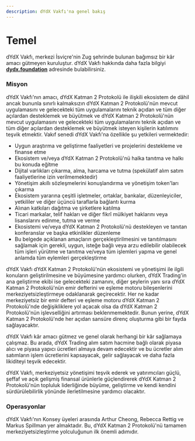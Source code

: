 ```yaml
---
description: dYdX Vakfı'na genel bakış
---
```


# Temel

dYdX Vakfı, merkezi İsviçre'nin Zug şehrinde bulunan bağımsız bir kâr amacı gütmeyen kuruluştur. dYdX Vakfı hakkında daha fazla bilgiyi [**dydx.foundation**](https://dydx.foundation) adresinde bulabilirsiniz.

### Misyon

dYdX Vakfı'nın amacı, dYdX Katman 2 Protokolü ile ilişkili ekosistem de dâhil ancak bununla sınırlı kalmaksızın dYdX Katman 2 Protokolü'nün mevcut uygulamasını ve gelecekteki tüm uygulamalarını teknik açıdan ve tüm diğer açılardan desteklemek ve büyütmek ve dYdX Katman 2 Protokolü'nün mevcut uygulamasını ve gelecekteki tüm uygulamalarını teknik açıdan ve tüm diğer açılardan desteklemek ve büyütmek isteyen kişilerin katılımını teşvik etmektir. Vakıf senedi dYdX Vakfı'na özellikle şu yetkileri vermektedir:

* Uygun araştırma ve geliştirme faaliyetleri ve projelerini destekleme ve finanse etme
* Ekosistem ve/veya dYdX Katman 2 Protokolü'nü halka tanıtma ve halkı bu konuda eğitme
* Dijital varlıkları çıkarma, alma, harcama ve tutma (spekülatif alım satım faaliyetlerine izin verilmemektedir)
* Yönetişim akıllı sözleşmelerini konuşlandırma ve yönetişim token'ları çıkarma
* Ekosistem yararına çeşitli işletmeler, ortaklar, bankalar, düzenleyiciler, yetkililer ve diğer üçüncü taraflarla bağlantı kurma
* Alınan katkıları dağıtma ve şirketlere katılma
* Ticari markalar, telif hakları ve diğer fikrî mülkiyet haklarını veya lisanslarını edinme, tutma ve verme
* Ekosistemi ve/veya dYdX Katman 2 Protokolü'nü destekleyen ve tanıtan konferanslar ve başka etkinlikler düzenleme
* Bu belgede açıklanan amaçların gerçekleştirilmesini ve tanıtılmasını sağlamak için gerekli, uygun, isteğe bağlı veya arzu edilebilir olabilecek tüm işleri yürütme ve tanıtma ve/veya tüm işlemleri yapma ve genel anlamda tüm eylemleri gerçekleştirme

dYdX Vakfı dYdX Katman 2 Protokolü'nün ekosistemi ve yönetişimi ile ilgili konuların geliştirilmesine ve büyümesine yardımcı olurken, dYdX Trading'in ana geliştirme ekibi ise gelecekteki zamanını, diğer şeylerin yanı sıra dYdX Katman 2 Protokolü'nün emir defterini ve eşleme motoru bileşenlerini merkeziyetsizleştirmeye odaklanarak geçirecektir. Her ne kadar merkeziyetsiz bir emir defteri ve eşleme motoru dYdX Katman 2 Protokolü'nde değişikliklere yol açacak olsa da dYdX Katman 2 Protokolü'nün işlevselliğini artırması beklenmemektedir. Bunun yerine, dYdX Katman 2 Protokolü'nde her açıdan sansüre direnç oluşturma gibi bir fayda sağlayacaktır.

dYdX Vakfı kâr amacı gütmez ve genel olarak herhangi bir kâr sağlamaya çalışmaz. Bu arada, dYdX Trading alım satım hacmine bağlı olarak piyasa alıcı ve piyasa yapıcı ücretleri almaya devam edecektir ve bu ücretler alım satımların işlem ücretlerini kapsayacak, gelir sağlayacak ve daha fazla likiditeyi teşvik edecektir.

dYdX Vakfı, merkeziyetsiz yönetişimi teşvik ederek ve yatırımcıları güçlü, şeffaf ve açık gelişmiş finansal ürünlerle güçlendirerek dYdX Katman 2 Protokolü'nün topluluk liderliğinde büyüme, geliştirme ve kendi kendini sürdürülebilirlik yönünde ilerletilmesine yardımcı olacaktır.

### Operasyonlar

dYdX Vakfı'nın Konsey üyeleri arasında Arthur Cheong, Rebecca Rettig ve Markus Spillman yer almaktadır. Bu, dYdX Katman 2 Protokolü'nü tamamen merkeziyetsizleştirme yolculuğunun ilk önemli adımıdır.
